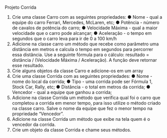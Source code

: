 Projeto Corrida
1. Crie uma classe Carro com as seguintes propriedades:
● Nome - qual a equipe do carro Ferrari, Mercedes, McLaren, etc;
● Potência - número de cavalos de potência do carro;
● Velocidade Máxima - qual a maior velocidade que o carro pode alcançar;
● Aceleração - o tempo em segundos que o carro leva para ir de 0 a 100 km/h
2. Adicione na classe carro um método que recebe como parâmetro uma distância em
metros e calcula o tempo em segundos para percorrer essa distância. Use a
seguinte fórmula para o cálculo: resultado = distância / (Velocidade Máxima /
Aceleração). A função deve retornar esse resultado.
3. Crie alguns objetos da classe Carro e adicione-os em um array
4. Crie uma classe Corrida com as seguintes propriedades:
● Nome - nome do local da corrida;
● Tipo - uma corrida pode ser Fórmula 1, Stock Car, Rally, etc;
● Distância - o total em metros da corrida;
● Vencedor - qual a equipe que ganhou a corrida;
5. Adicione na classe Corrida um método que verifica qual foi o carro que completou a
corrida em menor tempo, para isso utilize o método criado na classe carro. Salve o
nome da equipe que fez o menor tempo na propriedade “Vencedor”.
6. Adicione na classe Corrida um método que exibe na tela quem é o vencedor da
corrida.
7. Crie um objeto da classe Corrida e chame seus métodos.